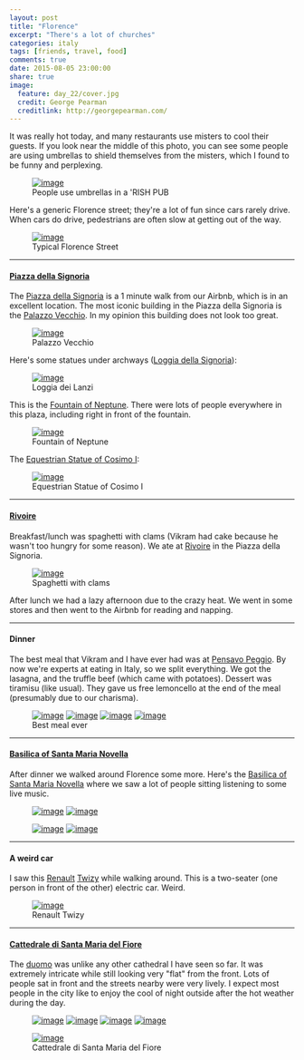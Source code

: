 ```yaml
---
layout: post
title: "Florence"
excerpt: "There's a lot of churches"
categories: italy
tags: [friends, travel, food]
comments: true
date: 2015-08-05 23:00:00
share: true
image:
  feature: day_22/cover.jpg
  credit: George Pearman
  creditlink: http://georgepearman.com/
---
```


It was really hot today, and many restaurants use misters to cool their guests.
If you look near the middle of this photo, you can see some people 
are using umbrellas to shield themselves from the misters, which I found to be
funny and perplexing.

<figure class="full">
    <a href="{{site.url}}/images/day_22/31.jpg" title="People use umbrellas in the Rish Pub"><img src="{{site.url}}/images/day_22/31.jpg" alt="image"></a>
    <figcaption>People use umbrellas in a 'RISH PUB</figcaption>
</figure>

Here's a generic Florence street; they're a lot of fun since cars rarely drive.
When cars do drive, pedestrians are often slow at getting out of the way.

<figure class="full">
    <a href="{{site.url}}/images/day_22/26.jpg" title="Typical Florence Street"><img src="{{site.url}}/images/day_22/26.jpg" alt="image"></a>
    <figcaption>Typical Florence Street</figcaption>
</figure>

---

#### [Piazza della Signoria](https://en.wikipedia.org/wiki/Piazza_della_Signoria)

The [Piazza della
Signoria](https://en.wikipedia.org/wiki/Piazza_della_Signoria) is a 1 minute
walk from our Airbnb, which is in an excellent location.
The most iconic building in the Piazza della Signoria is the [Palazzo
Vecchio](https://en.wikipedia.org/wiki/Palazzo_Vecchio).  In my opinion this
building does not look too great.

<figure class="full">
    <a href="{{site.url}}/images/day_22/27.jpg" title="Palazzo Vecchio"><img src="{{site.url}}/images/day_22/27.jpg" alt="image"></a>
    <figcaption>Palazzo Vecchio</figcaption>
</figure>

Here's some statues under archways ([Loggia della Signoria](https://en.wikipedia.org/wiki/Loggia_dei_Lanzi)):

<figure class="full">
    <a href="{{site.url}}/images/day_22/28.jpg" title="Loggia dei Lanzi"><img src="{{site.url}}/images/day_22/28.jpg" alt="image"></a>
    <figcaption>Loggia dei Lanzi</figcaption>
</figure>

This is the [Fountain of Neptune](https://en.wikipedia.org/wiki/Fountain_of_Neptune,_Florence).  There were lots of people everywhere in this plaza, including right in front of the fountain.

<figure class="full">
    <a href="{{site.url}}/images/day_22/29.jpg" title="Fountain of Neptune"><img src="{{site.url}}/images/day_22/29.jpg" alt="image"></a>
    <figcaption>Fountain of Neptune</figcaption>
</figure>

The [Equestrian Statue of Cosimo I](https://florenceinwarandflood.wordpress.com/works-in-exhibition/equestrian-statue-of-cosimo-i-giambologna/):

<figure class="full">
    <a href="{{site.url}}/images/day_22/30.jpg" title="Equestrian Statue of Cosimo I"><img src="{{site.url}}/images/day_22/30.jpg" alt="image"></a>
    <figcaption>Equestrian Statue of Cosimo I</figcaption>
</figure>

---

#### [Rivoire](http://www.yelp.com/biz/rivoire-firenze-2)

Breakfast/lunch was spaghetti with clams (Vikram had cake because he wasn't too
hungry for some reason).  We ate at
[Rivoire](http://www.yelp.com/biz/rivoire-firenze-2) in the Piazza della
Signoria.

<figure class="full">
    <a href="{{site.url}}/images/day_22/32.jpg" title="Spaghetti with clams"><img src="{{site.url}}/images/day_22/32.jpg" alt="image"></a>
    <figcaption>Spaghetti with clams</figcaption>
</figure>

After lunch we had a lazy afternoon due to the crazy heat.  We went in some
stores and then went to the Airbnb for reading and napping.

---

#### Dinner

The best meal that Vikram and I have ever had was at [Pensavo
Peggio](http://www.yelp.com/biz/pensavo-peggio-firenze).  By now we're experts
at eating in Italy, so we split everything.  We got the lasagna, and the
truffle beef (which came with potatoes).  Dessert was tiramisu (like usual).
They gave us free lemoncello at the end of the meal (presumably due to our
charisma).

<figure class="half">
    <a href="{{site.url}}/images/day_22/1.jpg" title="Bruschetta"><img src="{{site.url}}/images/day_22/1.jpg" alt="image"></a>
    <a href="{{site.url}}/images/day_22/2.jpg" title="Lasagna"><img src="{{site.url}}/images/day_22/2.jpg" alt="image"></a>
    <a href="{{site.url}}/images/day_22/3.jpg" title="Truffle beef"><img src="{{site.url}}/images/day_22/3.jpg" alt="image"></a>
    <a href="{{site.url}}/images/day_22/4.jpg" title="Tiramisu"><img src="{{site.url}}/images/day_22/4.jpg" alt="image"></a>
    <figcaption>Best meal ever</figcaption>
</figure>

---

#### [Basilica of Santa Maria Novella](https://en.wikipedia.org/wiki/Basilica_of_Santa_Maria_Novella)

After dinner we walked around Florence some more.  Here's the [Basilica of
Santa Maria
Novella](https://en.wikipedia.org/wiki/Basilica_of_Santa_Maria_Novella) where
we saw a lot of people sitting listening to some live music.

<figure class="half" style="padding-bottom:0px">
    <a href="{{site.url}}/images/day_22/6.jpg" title="Basilica of Santa Maria Novella"><img src="{{site.url}}/images/day_22/6.jpg" alt="image"></a>
    <a href="{{site.url}}/images/day_22/7.jpg" title="Basilica of Santa Maria Novella"><img src="{{site.url}}/images/day_22/7.jpg" alt="image"></a>
</figure>
<figure class="full" style="padding-top:0px">
    <a href="{{site.url}}/images/day_22/8.jpg" title="Basilica of Santa Maria Novella"><img src="{{site.url}}/images/day_22/8.jpg" alt="image"></a>
    <a href="{{site.url}}/images/day_22/9.jpg" title="Basilica of Santa Maria Novella"><img src="{{site.url}}/images/day_22/9.jpg" alt="image"></a>
    <figcaption></figcaption>
</figure>

---

#### A weird car

I saw this [Renault](https://en.wikipedia.org/wiki/Renault) [Twizy](https://en.wikipedia.org/wiki/Renault_Twizy) while walking around.  This is a two-seater (one person in front of the other) electric car. Weird.

<figure class="full">
    <a href="{{site.url}}/images/day_22/13.jpg" title="Renault Twizy"><img src="{{site.url}}/images/day_22/13.jpg" alt="image"></a>
    <figcaption>Renault Twizy</figcaption>
</figure>

---

#### [Cattedrale di Santa Maria del Fiore](https://en.wikipedia.org/wiki/Florence_Cathedral)

The [duomo](https://en.wikipedia.org/wiki/Florence_Cathedral) was unlike any
other cathedral I have seen so far.  It was extremely intricate while still
looking very "flat" from the front.  Lots of people sat in front and the
streets nearby were very lively.  I expect most people in the city like to
enjoy the cool of night outside after the hot weather during the day.

<figure class="half" style="padding-bottom:0px">
    <a href="{{site.url}}/images/day_22/17.jpg" title="Cattedrale di Santa Maria del Fiore"><img src="{{site.url}}/images/day_22/17.jpg" alt="image"></a>
    <a href="{{site.url}}/images/day_22/24.jpg" title="Cattedrale di Santa Maria del Fiore"><img src="{{site.url}}/images/day_22/24.jpg" alt="image"></a>
    <a href="{{site.url}}/images/day_22/21.jpg" title="Cattedrale di Santa Maria del Fiore"><img src="{{site.url}}/images/day_22/21.jpg" alt="image"></a>
    <a href="{{site.url}}/images/day_22/22.jpg" title="Cattedrale di Santa Maria del Fiore"><img src="{{site.url}}/images/day_22/22.jpg" alt="image"></a>
</figure>
<figure class="full" style="padding-top:0px">
    <a href="{{site.url}}/images/day_22/25.jpg" title="Cattedrale di Santa Maria del Fiore"><img src="{{site.url}}/images/day_22/25.jpg" alt="image"></a>
    <figcaption>Cattedrale di Santa Maria del Fiore</figcaption>
</figure>

